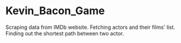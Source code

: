 # Kevin_Bacon_Game
Scraping data from IMDb website. Fetching actors and their films' list. Finding out the shortest path between two actor.
